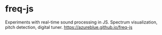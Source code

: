 # freq-js
Experiments with real-time sound processing in JS.
Spectrum visualization, pitch detection, digital tuner.
https://azureblue.github.io/freq-js
